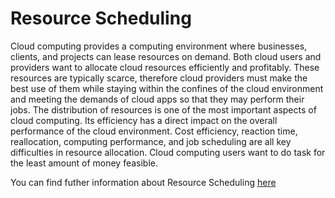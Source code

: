 # Resource Scheduling

Cloud computing provides a computing environment where businesses, clients, and projects can lease resources on demand. Both cloud users and providers want to allocate cloud resources efficiently and profitably. These resources are typically scarce, therefore cloud providers must make the best use of them while staying within the confines of the cloud environment and meeting the demands of cloud apps so that they may perform their jobs. The distribution of resources is one of the most important aspects of cloud computing. Its efficiency has a direct impact on the overall performance of the cloud environment. Cost efficiency, reaction time, reallocation, computing performance, and job scheduling are all key difficulties in resource allocation. Cloud computing users want to do task for the least amount of money feasible.


You can find futher information about Resource Scheduling [here](../../T3.6/resource_allocation.md)
